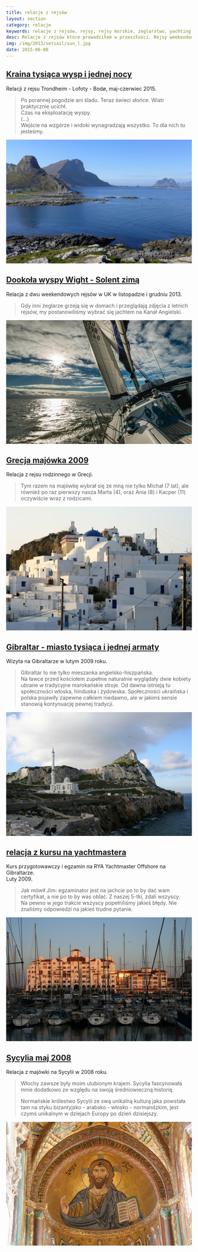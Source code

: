 ```yaml
---
title: relacje z rejsów
layout: section
category: relacje
keywords: relacje z rejsów, rejsy, rejsy morskie, żeglarstwo, yachting, jachting, Grecja, Gibraltar, Sycylia, Chorwacja
desc: Relacje z rejsów które prowadziłem w przeszłości. Rejsy weekendowe w UK, Grecja, Gibraltar, Sycylia.
img: /img/2013/setsail/sun_l.jpg
date: 2015-06-08
---
```



[Kraina tysiąca wysp i jednej nocy](/kraina-1000-wysp-i-1-nocy/) 
---------------------------------------------------------------

Relacji z rejsu Trondheim - Lofoty - Bodø, maj-czerwiec 2015.

> Po porannej pogodzie ani śladu. Teraz świeci słońce. Wiatr praktycznie ucichł.  
> Czas na eksploatację wyspy.  
> (...)  
> Wejście na wzgórze i widoki wynagradzają wszystko. To dla nich tu jesteśmy.  

[![Lofoty](/img/2015/norwegia/lofoty.jpg)](/kraina-1000-wysp-i-1-nocy/) 




[Dookoła wyspy Wight - Solent zimą](/dookola-wight-solent-zima/) 
---------------------------------------------------------------

Relacja z dwu weekendowych rejsów w UK w listopadzie i grudniu 2013.

> Gdy inni żeglarze grzeją się w domach i przeglądają zdjęcia z letnich rejsów, my postanowiliśmy wybrać się jachtem na Kanał Angielski.

[![Solent zimą](/img/2013/setsail/sun_l.jpg)](/dookola-wight-solent-zima/) 





[Grecja majówka 2009](/grecja-majowka/) 
--------------------

Relacja z rejsu rodzinnego w Grecji.

>Tym razem na majówkę wybrał się ze mną nie tylko Michał (7 lat), ale również po raz pierwszy nasza Marta (4), 
oraz Ania (8) i Kacper (11) oczywiście wraz z rodzicami.  

[![Grecja majówka](/img/old/grecja-2009/serifos.jpg)](/grecja-majowka/) 






[Gibraltar - miasto tysiąca i jednej armaty](/gibraltar-miasto-tysiaca-i-jednej-armaty/)
-----------------------------------------------------------------------------------------

Wizyta na Gibraltarze w lutym 2009 roku. 

> Gibraltar to nie tylko mieszanka angielsko-hiszpańska.  
> Na ławce przed kościołem zupełnie naturalnie wyglądały dwie kobiety ubrane w tradycyjne marokańskie stroje. 
> Od dawna istnieją tu społeczności włoska, hinduska i żydowska. Społeczności ukraińska i polska pojawiły zapewne całkiem niedawno, 
> ale w jakimś sensie stanowią kontynuację pewnej tradycji.

[![Gibraltar](/img/old/gibraltar/meczet.jpg)](/gibraltar-miasto-tysiaca-i-jednej-armaty/)






[relacja z kursu na yachtmastera](/yachtmaster-egzamin-kurs/)
--------------------------------------------------------------

Kurs przygotowawczy i egzamin na RYA Yachtmaster Offshore na Gibraltarze.  
Luty 2009.

> Jak mówił Jim: egzaminator jest na jachcie po to by dać wam certyfikat, a nie po to by was oblać.  Z naszej 5-tki, zdali wszyscy.  
> Na pewno w jego trakcie wszyscy popełniliśmy jakieś błędy. Nie znaliśmy odpowiedzi na jakieś trudne pytanie. 

[![Yachtmaster Offshore](/img/old/ym-exam-and-preparation/marina.jpg)](/yachtmaster-egzamin-kurs/)




[Sycylia maj 2008](/sycylia-maj-2008/)
----------------------------------------

Relacja z majówki na Sycylii w 2008 roku.
 
> Włochy zawsze były moim ulubionym krajem. Sycylia fascynowała mnie dodatkowo ze względu na swoją średniowieczną historię. 
>
> Normańskie królestwo Sycylii ze swą unikalną kulturą 
jaka powstała tam na styku bizantyjsko - arabsko - włosko - normandzkim, jest czymś unikalnym w dziejach Europy po dzień dzisiejszy.

[![Sycylia maj 2008](/img/old/sycylia/cefalu.jpg)](/sycylia-maj-2008/)

<!-- Chorwacja majówka 2007 -->
<!-- Chorwacja sierpień 2006 -->
<!-- rejs Kornaty - wodospady Krka -->
<!-- Chorwacja - majówka 2006 -->
